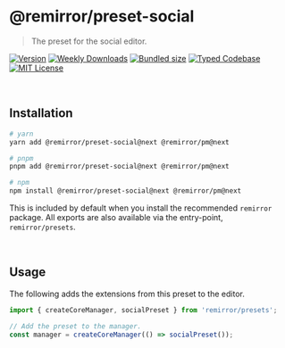# @remirror/preset-social

> The preset for the social editor.

[![Version][version]][npm] [![Weekly Downloads][downloads-badge]][npm] [![Bundled size][size-badge]][size] [![Typed Codebase][typescript]](#) [![MIT License][license]](#)

[version]: https://flat.badgen.net/npm/v/@remirror/preset-social/next
[npm]: https://npmjs.com/package/@remirror/preset-social/v/next
[license]: https://flat.badgen.net/badge/license/MIT/purple
[size]: https://bundlephobia.com/result?p=@remirror/preset-social@next
[size-badge]: https://flat.badgen.net/bundlephobia/minzip/@remirror/preset-social@next
[typescript]: https://flat.badgen.net/badge/icon/TypeScript?icon=typescript&label
[downloads-badge]: https://badgen.net/npm/dw/@remirror/preset-social/red?icon=npm

<br />

## Installation

```bash
# yarn
yarn add @remirror/preset-social@next @remirror/pm@next

# pnpm
pnpm add @remirror/preset-social@next @remirror/pm@next

# npm
npm install @remirror/preset-social@next @remirror/pm@next
```

This is included by default when you install the recommended `remirror` package. All exports are also available via the entry-point, `remirror/presets`.

<br />

## Usage

The following adds the extensions from this preset to the editor.

```ts
import { createCoreManager, socialPreset } from 'remirror/presets';

// Add the preset to the manager.
const manager = createCoreManager(() => socialPreset());
```
